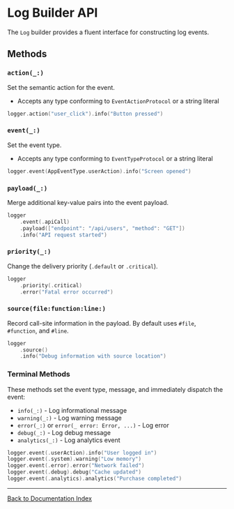 # Log Builder API

The `Log` builder provides a fluent interface for constructing log events.

## Methods

### `action(_:)`
Set the semantic action for the event.
- Accepts any type conforming to `EventActionProtocol` or a string literal

```swift
logger.action("user_click").info("Button pressed")
```

### `event(_:)`
Set the event type.
- Accepts any type conforming to `EventTypeProtocol` or a string literal

```swift
logger.event(AppEventType.userAction).info("Screen opened")
```

### `payload(_:)`
Merge additional key-value pairs into the event payload.

```swift
logger
    .event(.apiCall)
    .payload(["endpoint": "/api/users", "method": "GET"])
    .info("API request started")
```

### `priority(_:)`
Change the delivery priority (`.default` or `.critical`).

```swift
logger
    .priority(.critical)
    .error("Fatal error occurred")
```

### `source(file:function:line:)`
Record call-site information in the payload. By default uses `#file`, `#function`, and `#line`.

```swift
logger
    .source()
    .info("Debug information with source location")
```

### Terminal Methods

These methods set the event type, message, and immediately dispatch the event:

- `info(_:)` - Log informational message
- `warning(_:)` - Log warning message
- `error(_:)` or `error(_ error: Error, ...)` - Log error
- `debug(_:)` - Log debug message
- `analytics(_:)` - Log analytics event

```swift
logger.event(.userAction).info("User logged in")
logger.event(.system).warning("Low memory")
logger.event(.error).error("Network failed")
logger.event(.debug).debug("Cache updated")
logger.event(.analytics).analytics("Purchase completed")
```

---

[Back to Documentation Index](../index.md)
